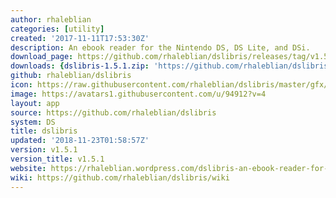 ```yaml
---
author: rhaleblian
categories: [utility]
created: '2017-11-11T17:53:30Z'
description: An ebook reader for the Nintendo DS, DS Lite, and DSi.
download_page: https://github.com/rhaleblian/dslibris/releases/tag/v1.5.1
downloads: {dslibris-1.5.1.zip: 'https://github.com/rhaleblian/dslibris/releases/download/v1.5.1/dslibris-1.5.1.zip'}
github: rhaleblian/dslibris
icon: https://raw.githubusercontent.com/rhaleblian/dslibris/master/gfx/icon.bmp
image: https://avatars1.githubusercontent.com/u/94912?v=4
layout: app
source: https://github.com/rhaleblian/dslibris
system: DS
title: dslibris
updated: '2018-11-23T01:58:57Z'
version: v1.5.1
version_title: v1.5.1
website: https://rhaleblian.wordpress.com/dslibris-an-ebook-reader-for-the-nintendo-ds/
wiki: https://github.com/rhaleblian/dslibris/wiki
---
```

